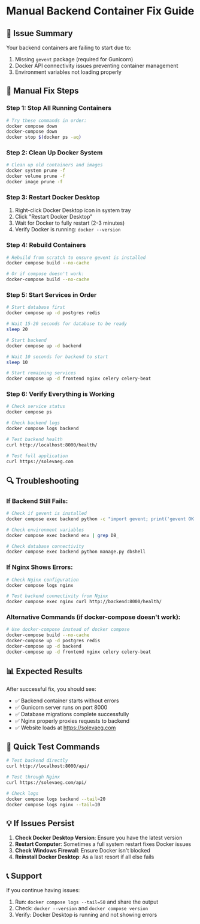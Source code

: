 # Manual Backend Container Fix Guide

## 🚨 Issue Summary
Your backend containers are failing to start due to:
1. Missing `gevent` package (required for Gunicorn)
2. Docker API connectivity issues preventing container management
3. Environment variables not loading properly

## 🔧 Manual Fix Steps

### Step 1: Stop All Running Containers
```bash
# Try these commands in order:
docker compose down
docker-compose down
docker stop $(docker ps -aq)
```

### Step 2: Clean Up Docker System
```bash
# Clean up old containers and images
docker system prune -f
docker volume prune -f
docker image prune -f
```

### Step 3: Restart Docker Desktop
1. Right-click Docker Desktop icon in system tray
2. Click "Restart Docker Desktop"
3. Wait for Docker to fully restart (2-3 minutes)
4. Verify Docker is running: `docker --version`

### Step 4: Rebuild Containers
```bash
# Rebuild from scratch to ensure gevent is installed
docker compose build --no-cache

# Or if compose doesn't work:
docker-compose build --no-cache
```

### Step 5: Start Services in Order
```bash
# Start database first
docker compose up -d postgres redis

# Wait 15-20 seconds for database to be ready
sleep 20

# Start backend
docker compose up -d backend

# Wait 10 seconds for backend to start
sleep 10

# Start remaining services
docker compose up -d frontend nginx celery celery-beat
```

### Step 6: Verify Everything is Working
```bash
# Check service status
docker compose ps

# Check backend logs
docker compose logs backend

# Test backend health
curl http://localhost:8000/health/

# Test full application
curl https://solevaeg.com
```

## 🔍 Troubleshooting

### If Backend Still Fails:
```bash
# Check if gevent is installed
docker compose exec backend python -c "import gevent; print('gevent OK')"

# Check environment variables
docker compose exec backend env | grep DB_

# Check database connectivity
docker compose exec backend python manage.py dbshell
```

### If Nginx Shows Errors:
```bash
# Check Nginx configuration
docker compose logs nginx

# Test backend connectivity from Nginx
docker compose exec nginx curl http://backend:8000/health/
```

### Alternative Commands (if docker-compose doesn't work):
```bash
# Use docker-compose instead of docker compose
docker-compose build --no-cache
docker-compose up -d postgres redis
docker-compose up -d backend
docker-compose up -d frontend nginx celery celery-beat
```

## 📊 Expected Results

After successful fix, you should see:
- ✅ Backend container starts without errors
- ✅ Gunicorn server runs on port 8000
- ✅ Database migrations complete successfully
- ✅ Nginx properly proxies requests to backend
- ✅ Website loads at https://solevaeg.com

## 🎯 Quick Test Commands

```bash
# Test backend directly
curl http://localhost:8000/api/

# Test through Nginx
curl https://solevaeg.com/api/

# Check logs
docker compose logs backend --tail=20
docker compose logs nginx --tail=10
```

## 💡 If Issues Persist

1. **Check Docker Desktop Version**: Ensure you have the latest version
2. **Restart Computer**: Sometimes a full system restart fixes Docker issues
3. **Check Windows Firewall**: Ensure Docker isn't blocked
4. **Reinstall Docker Desktop**: As a last resort if all else fails

## 📞 Support

If you continue having issues:
1. Run: `docker compose logs --tail=50` and share the output
2. Check: `docker --version` and `docker compose version`
3. Verify: Docker Desktop is running and not showing errors

